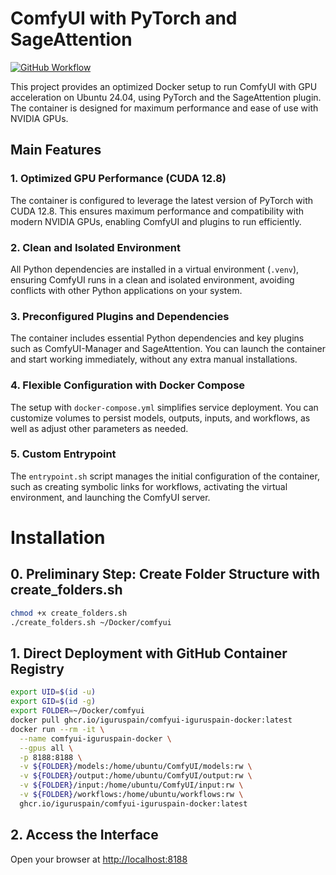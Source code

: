# ComfyUI with PyTorch and SageAttention

[![GitHub Workflow](https://img.shields.io/github/actions/workflow/status/iguruspain/comfyui-iguruspain-docker/docker-publish.yml)](https://github.com/iguruspain/comfyui-iguruspain-docker/actions/workflows/docker-publish.yml)

This project provides an optimized Docker setup to run ComfyUI with GPU acceleration on Ubuntu 24.04, using PyTorch and the SageAttention plugin. The container is designed for maximum performance and ease of use with NVIDIA GPUs.

## Main Features

### 1. Optimized GPU Performance (CUDA 12.8)
The container is configured to leverage the latest version of PyTorch with CUDA 12.8. This ensures maximum performance and compatibility with modern NVIDIA GPUs, enabling ComfyUI and plugins to run efficiently.

### 2. Clean and Isolated Environment
All Python dependencies are installed in a virtual environment (`.venv`), ensuring ComfyUI runs in a clean and isolated environment, avoiding conflicts with other Python applications on your system.

### 3. Preconfigured Plugins and Dependencies
The container includes essential Python dependencies and key plugins such as ComfyUI-Manager and SageAttention. You can launch the container and start working immediately, without any extra manual installations.

### 4. Flexible Configuration with Docker Compose
The setup with `docker-compose.yml` simplifies service deployment. You can customize volumes to persist models, outputs, inputs, and workflows, as well as adjust other parameters as needed.

### 5. Custom Entrypoint
The `entrypoint.sh` script manages the initial configuration of the container, such as creating symbolic links for workflows, activating the virtual environment, and launching the ComfyUI server.

# Installation

## 0. Preliminary Step: Create Folder Structure with create_folders.sh
```bash
chmod +x create_folders.sh
./create_folders.sh ~/Docker/comfyui
```

## 1. Direct Deployment with GitHub Container Registry
```bash
export UID=$(id -u)
export GID=$(id -g)
export FOLDER=~/Docker/comfyui
docker pull ghcr.io/iguruspain/comfyui-iguruspain-docker:latest
docker run --rm -it \
  --name comfyui-iguruspain-docker \
  --gpus all \
  -p 8188:8188 \
  -v ${FOLDER}/models:/home/ubuntu/ComfyUI/models:rw \
  -v ${FOLDER}/output:/home/ubuntu/ComfyUI/output:rw \
  -v ${FOLDER}/input:/home/ubuntu/ComfyUI/input:rw \
  -v ${FOLDER}/workflows:/home/ubuntu/workflows:rw \
  ghcr.io/iguruspain/comfyui-iguruspain-docker:latest
```

## 2. Access the Interface
Open your browser at [http://localhost:8188](http://localhost:8188)
